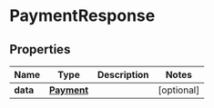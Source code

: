 

# PaymentResponse


## Properties

| Name | Type | Description | Notes |
|------------ | ------------- | ------------- | -------------|
|**data** | [**Payment**](Payment.md) |  |  [optional] |



